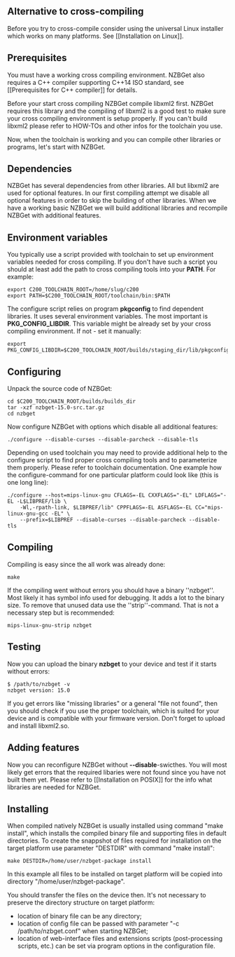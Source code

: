---
---
## Alternative to cross-compiling ##
Before you try to cross-compile consider using the universal Linux installer which works on many platforms. See [[Installation on Linux]].

## Prerequisites ##
You must have a working cross compiling environment. NZBGet also requires a C++ compiler supporting C++14 ISO standard, see [[Prerequisites for C++ compiler]] for details.

Before your start cross compiling NZBGet compile libxml2 first. NZBGet requires this library and the compiling of libxml2 is a good test to make sure your cross compiling environment is setup properly. If you can't build libxml2 please refer to HOW-TOs and other infos for the toolchain you use.

Now, when the toolchain is working and you can compile other libraries or programs, let's start with NZBGet.

## Dependencies ##
NZBGet has several dependencies from other libraries. All but libxml2 are used for optional features. In our first compiling attempt we disable all optional features in order to skip the building of other libraries. When we have a working basic NZBGet we will build additional libraries and recompile NZBGet with additional features.

## Environment variables ##
You typically use a script provided with toolchain to set up environment variables needed for cross compiling. If you don't have such a script you should at least add the path to cross compiling tools into your **PATH**. For example:
```shell
export C200_TOOLCHAIN_ROOT=/home/slug/c200
export PATH=$C200_TOOLCHAIN_ROOT/toolchain/bin:$PATH
```

The configure script relies on program **pkgconfig** to find dependent libraries. It uses several environment variables. The most important is **PKG_CONFIG_LIBDIR**. This variable might be already set by your cross compiling environment. If not - set it manually:
```shell
export PKG_CONFIG_LIBDIR=$C200_TOOLCHAIN_ROOT/builds/staging_dir/lib/pkgconfig
```

## Configuring ##
Unpack the source code of NZBGet:
```shell
cd $C200_TOOLCHAIN_ROOT/builds/builds_dir
tar -xzf nzbget-15.0-src.tar.gz
cd nzbget
```

Now configure NZBGet with options which disable all additional features:
```shell
./configure --disable-curses --disable-parcheck --disable-tls
```

Depending on used toolchain you may need to provide additional help to the configure script to find proper cross compiling tools and to parameterize them properly. Please refer to toolchain documentation. One example how the configure-command for one particular platform could look like (this is one long line):
```shell
./configure --host=mips-linux-gnu CFLAGS=-EL CXXFLAGS="-EL" LDFLAGS="-EL -L$LIBPREF/lib \
    -Wl,-rpath-link, $LIBPREF/lib" CPPFLAGS=-EL ASFLAGS=-EL CC="mips-linux-gnu-gcc -EL" \
    --prefix=$LIBPREF --disable-curses --disable-parcheck --disable-tls
```

## Compiling ##
Compiling is easy since the all work was already done:
```shell
make
```

If the compiling went without errors you should have a binary ''nzbget''. Most likely it has symbol info used for debugging. It adds a lot to the binary size. To remove that unused data use the ''strip''-command. That is not a necessary step but is recommended:
```shell
mips-linux-gnu-strip nzbget
```

## Testing ##
Now you can upload the binary **nzbget** to your device and test if it starts without errors:
```shell
$ /path/to/nzbget -v
nzbget version: 15.0
```

If you get errors like "missing libraries" or a general "file not found", then you should check if you use the proper toolchain, which is suited for your device and is compatible with your firmware version. Don't forget to upload and install libxml2.so.

## Adding features ##
Now you can reconfigure NZBGet without **--disable**-swicthes. You will most likely get errors that the required libaries were not found since you have not built them yet. Please refer to [[Installation on POSIX]] for the info what libraries are needed for NZBGet.

## Installing ##
When compiled natively NZBGet is usually installed using command "make install", which installs the compiled binary file and supporting files in default directories. To create the snappshot of files required for installation on the target platform use parameter "DESTDIR" with command "make install":
```shell
make DESTDIR=/home/user/nzbget-package install
```

In this example all files to be installed on target platform will be copied into directory "/home/user/nzbget-package".

You should transfer the files on the device then. It's not necessary to preserve the directory structure on target platform:
* location of binary file can be any directory;
* location of config file can be passed with parameter "-c /path/to/nzbget.conf" when starting NZBGet;
* location of web-interface files and extensions scripts (post-processing scripts, etc.) can be set via program options in the configuration file.
